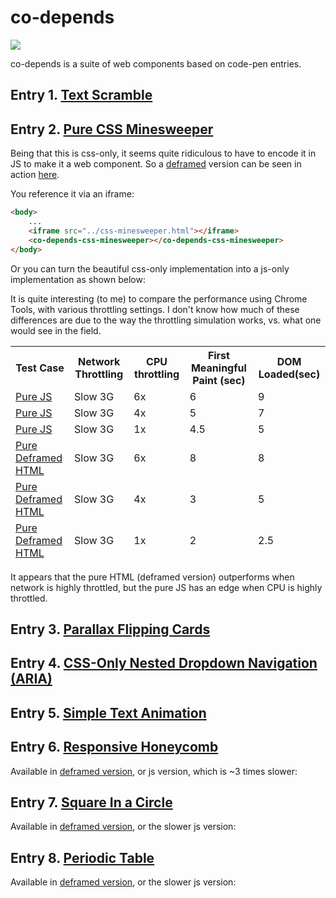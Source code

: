 # co-depends

<a href="https://nodei.co/npm/co-depends/"><img src="https://nodei.co/npm/co-depends.png"></a>

co-depends is a suite of web components based on code-pen entries.

## Entry 1.  [Text Scramble](https://codepen.io/soulwire/pen/mErPAK)

<!--
```
<custom-element-demo>
  <template>
    <div class="body">
        <div class="container">
            <co-depends-text-scramble id="cdts" class="text"></co-depends-text-scramble>
        </div>

        <script>
            const phrases = [
                'Neo,',
                'sooner or later',
                'you\'re going to realize',
                'just as I did',
                'that there\'s a difference',
                'between knowing the path',
                'and walking the path'
            ];

            let counter = 0;
            cdts.addEventListener('text-setting-complete', e => {
                setTimeout(() => {
                    next();
                }, 800)
            });
            const next = () => {
                cdts.text = phrases[counter];
                counter = (counter + 1) % phrases.length;
            }

            next();
        </script>
        <style>
            @import 'https://fonts.googleapis.com/css?family=Roboto+Mono:100';
                html,  
                div.body {
                font-family: 'Roboto Mono', monospace;
                background: #212121;
                height: 100%;
                }
                .container {
                    height: 100%;
                    width: 100%;
                    justify-content: center;
                    align-items: center;
                    display: flex;
                }
                .text {
                    font-weight: 100;
                    font-size: 28px;
                    color: #fafafa;
                }
        .dud {
          color: #757575;
        }
                </style>
        <script type="module" src="https://cdn.jsdelivr.net/npm/co-depends@0.0.4/text-scramble/dist/text-scramble.iife.min.js?module"></script>
    </div>
    </template>
</custom-element-demo>
```
-->

## Entry 2.  [Pure CSS Minesweeper](https://codepen.io/bali_balo/pen/BLJONk)

Being that this is css-only, it seems quite ridiculous to have to encode it in JS to make it a web component.  So a [deframed](https://www.webcomponents.org/element/deframe) version can be seen in action [here](https://bahrus.github.io/co-depends/css-minesweeper/demo/dev.html).

You reference it via an iframe:

```html
<body>
    ...
    <iframe src="../css-minesweeper.html"></iframe>
    <co-depends-css-minesweeper></co-depends-css-minesweeper>
</body>
```

Or you can turn the beautiful css-only implementation into a js-only implementation as shown below:

<!--
```
<custom-element-demo>
  <template>
    <script type="module" src="https://cdn.jsdelivr.net/npm/co-depends@0.0.6/css-minesweeper/css-minesweeper.js"></script>
    <co-depends-css-minesweeper-js></co-depends-css-minesweeper-js>
   </template>
</custom-element-demo>
```
-->

It is quite interesting (to me) to compare the performance using Chrome Tools, with various throttling settings.  I don't know how much of these differences are due to the way the throttling simulation works, vs. what one would see in the field.

<table>
<thead>
<tr><th>Test Case</th><th>Network Throttling</th><th>CPU throttling</th><th>First Meaningful Paint (sec)</th><th>DOM Loaded(sec)</th></tr>
<tr><td><a href="https://bahrus.github.io/co-depends/css-minesweeper/demo/dev-js.html" target="_blank">Pure JS</a></td><td>Slow 3G</td><td>6x</td><td>6</td><td>9</td></tr>
<tr><td><a href="https://bahrus.github.io/co-depends/css-minesweeper/demo/dev-js.html" target="_blank">Pure JS</a></td><td>Slow 3G</td><td>4x</td><td>5</td><td>7</td></tr>
<tr><td><a href="https://bahrus.github.io/co-depends/css-minesweeper/demo/dev-js.html" target="_blank">Pure JS</a></td><td>Slow 3G</td><td>1x</td><td>4.5</td><td>5</td></tr>
<tr><td><a href="https://bahrus.github.io/co-depends/css-minesweeper/demo/dev.html" target="_blank">Pure Deframed HTML</a></td><td>Slow 3G</td><td>6x</td><td>8</td><td>8</td></tr>
<tr><td><a href="https://bahrus.github.io/co-depends/css-minesweeper/demo/dev.html" target="_blank">Pure Deframed HTML</a></td><td>Slow 3G</td><td>4x</td><td>3</td><td>5</td></tr>
<tr><td><a href="https://bahrus.github.io/co-depends/css-minesweeper/demo/dev.html" target="_blank">Pure Deframed HTML</a></td><td>Slow 3G</td><td>1x</td><td>2</td><td>2.5</td></tr>
</thead>
</table>

It appears that the pure HTML (deframed version) outperforms when network is highly throttled, but the pure JS has an edge when CPU is highly throttled.

## Entry 3.  [Parallax Flipping Cards](https://codepen.io/tyrellrummage/pen/wqGgLO)


<!--
```
<custom-element-demo>
  <template>
    <div>
        <div class="cols">
            <co-depends-parallax-flip-card id="first">
                <div slot="front">
                    <p>Diligord</p>
                    <span>Lorem ipsum</span>
                </div>
                <div slot="back">
                    <p>Alias cum repellat velit quae suscipit
                        c.</p>
                </div>
            </co-depends-parallax-flip-card>
            <co-depends-parallax-flip-card id="second">
                <div slot="front">
                    <p>Strizzes</p>
                    <span>Lorem ipsum</span>
                </div>
                <div slot="back">
                    <p>Alias cum repellat velit quae suscipit
                        c.</p>
                </div>
            </co-depends-parallax-flip-card>
            <co-depends-parallax-flip-card id="third">
                <div slot="front">
                    <p>Rocogged</p>
                    <span>Lorem ipsum</span>
                </div>
                <div slot="back">
                    <p>Alias cum repellat velit quae suscipit
                        c.</p>
                </div>
            </co-depends-parallax-flip-card>
            <co-depends-parallax-flip-card id="fourth">
                <div slot="front">
                    <p>Clossyo</p>
                    <span>Lorem ipsum</span>
                </div>
                <div slot="back">
                    <p>Alias cum repellat velit quae suscipit
                        c.</p>
                </div>
            </co-depends-parallax-flip-card>
        </div>
        <script type="module" src="../parallax-flip-card.js"></script>
        <style>
            #first {
                --front-background-image: url(https://unsplash.it/500/500/);
            }

            #second {
                --front-background-image: url(https://unsplash.it/511/511/);
            }

            #third {
                --front-background-image: url(https://unsplash.it/502/502/);
            }

            #fourth {
                --front-background-image: url(https://unsplash.it/503/503/);
            }

            .cols {
                display: -webkit-box;
                display: -ms-flexbox;
                display: flex;
                -ms-flex-wrap: wrap;
                flex-wrap: wrap;
                -webkit-box-pack: center;
                -ms-flex-pack: center;
                justify-content: center;
            }

            co-depends-parallax-flip-card {
                width: calc(25% - 2rem);
                margin: 1rem;
                cursor: pointer;
            }
        </style>
        <script type="module" src="https://cdn.jsdelivr.net/npm/co-depends@0.0.7/parallax-flip-card/parallax-flip-card.js"></script>
    </div>
  </template>
</custom-element-demo>
```
-->

## Entry 4. [CSS-Only Nested Dropdown Navigation (ARIA)](https://codepen.io/gabriellewee/pen/oWyObX)  

<!--
```
<custom-element-demo>
  <template>
    <div style="height:100%">
        <co-depends-nested-dropdown style="height:100%">
            <template slot="template">
                <input aria-controls='nav' aria-haspopup='true' aria-labelledby='menu' id='link-top' role='button' tabindex='1' type='checkbox'>
                <label class='down' for='link-top' id='menu' role='none' tabindex='-1'>Menu</label>
                <ul aria-labelledby='menu' id='nav' role='menu'>
                  <li role='none'>
                    <input aria-controls='nest' aria-haspopup='true' aria-labelledby='shop' id='link-shop' role='menuitem' tabindex='2' type='checkbox'>
                    <label class='right' for='link-shop' id='shop' role='none' tabindex='-1'>Shop</label>
                    <ul aria-labelledby='shop' id='nest' role='menu'>
                      <li role='none'>
                        <a role='menuitem' tabindex='3'>Tops</a>
                      </li>
                      <li role='none'>
                        <a role='menuitem' tabindex='3'>Bottoms</a>
                      </li>
                      <li role='none'>
                        <a role='menuitem' tabindex='3'>Shoes</a>
                      </li>
                      <li role='none'>
                        <a role='menuitem' tabindex='3'>Accessories</a>
                      </li>
                      <li role='none'>
                        <a role='menuitem' tabindex='3'>Sale</a>
                      </li>
                    </ul>
                  </li>
                  <li role='none'>
                    <a role='menuitem' tabindex='4'>Blog</a>
                  </li>
                  <li role='none'>
                    <a role='menuitem' tabindex='4'>About</a>
                  </li>
                  <li role='none'>
                    <a role='menuitem' tabindex='4'>Contact</a>
                  </li>
                </ul>
            </template>
        </co-depends-nested-dropdown>
        <script type="module" src="https://cdn.jsdelivr.net/npm/co-depends@0.0.18/nested-dropdown/dist/nested-dropdown.iife.js"></script>
    </div>
  </template>
</custom-element-demo>
```
-->

## Entry 5.  [Simple Text Animation](https://codepen.io/yemon/pen/pWoROm)

<!--
```
<custom-element-demo style="height:400px">
  <template>
          <co-depends-simple-text-animation-js>
            <span slot="top">Make</span>
            <span slot="middleTop">wOrK</span>
            <span slot="middleMiddle">lifeStyle</span>
            <span slot="middleBottom">Everything</span>
            <span slot="bottom">AweSoMe!</span>
        </co-depends-simple-text-animation-js>
        <script type="module" src="https://cdn.jsdelivr.net/npm/co-depends@0.0.13/simple-text-animation/simple-text-animation.js"></script>
  </template>
</custom-element-demo>
```
-->

## Entry 6.  [Responsive Honeycomb](https://codepen.io/gzuzkstro/pen/ebdxZQ)

Available in [deframed version](https://www.webcomponents.org/element/deframe), or js version, which is ~3 times slower:

<!--
```
<custom-element-demo>
  <template>
        <script type="module" src="https://unpkg.com/co-depends@0.0.19/responsive-honeycomb/responsive-honeycomb-js.js?module"></script>
        <co-depends-responsive-honeycomb-js>
            <template slot="template">
                <ul class="honeycomb" lang="es">
                    <li class="honeycomb-cell">
                        <img class="honeycomb-cell__image" src="https://source.unsplash.com/random/1">
                        <div class="honeycomb-cell__title">Diseño exclusivo</div>
                    </li>
                    <li class="honeycomb-cell">
                        <img class="honeycomb-cell__image" src="https://source.unsplash.com/random/2">
                        <div class="honeycomb-cell__title">Impermeables</div>
                    </li>
                    <li class="honeycomb-cell">
                        <img class="honeycomb-cell__image" src="https://source.unsplash.com/random/3">
                        <div class="honeycomb-cell__title">Tablero doble cara</div>
                    </li>
                    <li class="honeycomb-cell">
                        <img class="honeycomb-cell__image" src="https://source.unsplash.com/random/4">
                        <div class="honeycomb-cell__title">Maletín de empaque</div>
                    </li>
                    <li class="honeycomb-cell">
                        <img class="honeycomb-cell__image" src="https://source.unsplash.com/random/5">
                        <div class="honeycomb-cell__title">Antireflectivo<small>No vidrio</small></div>
                    </li>
                    <li class="honeycomb-cell">
                        <img class="honeycomb-cell__image" src="https://source.unsplash.com/random/6">
                        <div class="honeycomb-cell__title">6 fichas<small>1 de repuesto</small></div>
                    </li>
                    <li class="honeycomb-cell">
                        <img class="honeycomb-cell__image" src="https://source.unsplash.com/random/7">
                        <div class="honeycomb-cell__title">Tablero magnético</div>
                    </li>
                    <li class="honeycomb-cell honeycomb__placeholder"></li>
                </ul>
            </template>
        </co-depends-responsive-honeycomb-js>
  </template>
</custom-element-demo>
```
-->

## Entry 7.  [Square In a Circle](https://codepen.io/raymondyang/pen/eWGewE)

Available in [deframed version](https://www.webcomponents.org/element/deframe), or the slower js version:

<!--
```
<custom-element-demo>
  <template>
    <co-depends-square-circle-js></co-depends-square-circle-js>
    <script type="module" src="https://unpkg.com/co-depends@0.0.21/square-circle/square-circle.js"></script>
 </template>
</custom-element-demo>
```
-->

## Entry 8.  [Periodic Table](https://codepen.io/mikegolus/pen/OwrPgB)

Available in [deframed version](https://www.webcomponents.org/element/deframe), or the slower js version:

<!--
```
<custom-element-demo>
  <template>
    <co-depends-periodic-table-js></co-depends-periodic-table-js>
    <script type="module" src="https://unpkg.com/co-depends@0.0.22/periodic-table/periodic-table.js?module"></script>
 </template>
</custom-element-demo>
```
-->
